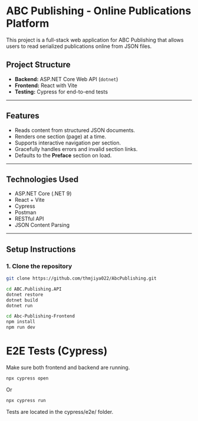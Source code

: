 # ABC Publishing - Online Publications Platform

This project is a full-stack web application for ABC Publishing that allows users to read serialized publications online from JSON files.

## Project Structure

- **Backend:** ASP.NET Core Web API (`dotnet`)
- **Frontend:** React with Vite
- **Testing:** Cypress for end-to-end tests

---

## Features

- Reads content from structured JSON documents.
- Renders one section (page) at a time.
- Supports interactive navigation per section.
- Gracefully handles errors and invalid section links.
- Defaults to the **Preface** section on load.

---

## Technologies Used

- ASP.NET Core (.NET 9)
- React + Vite
- Cypress
- Postman
- RESTful API
- JSON Content Parsing

---

## Setup Instructions

### 1. Clone the repository

```bash
git clone https://github.com/thmjiya022/AbcPublishing.git
```

```bash
cd ABC.Publishing.API
dotnet restore
dotnet build
dotnet run
```

```bash
cd Abc-Publishing-Frontend
npm install
npm run dev

```

# E2E Tests (Cypress)
Make sure both frontend and backend are running.

```bash
npx cypress open
```

Or

```bash
npx cypress run
```

Tests are located in the cypress/e2e/ folder.